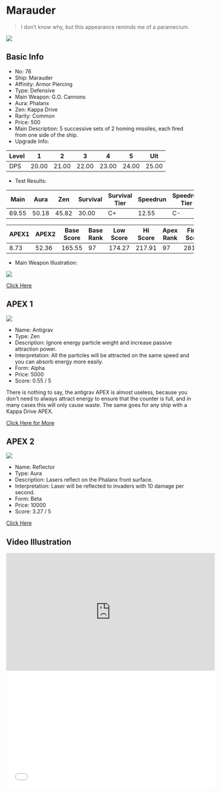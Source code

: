 # Marauder

> I don’t know why, but this appearance reminds me of a paramecium.

<img src="/ships/ship_76.png" style={{zoom:1}}/>

## Basic Info

- No: 76
- Ship: Marauder
- Affinity: Armor Piercing
- Type: Defensive
- Main Weapon: G.O. Cannons
- Aura: Phalanx
- Zen: Kappa Drive
- Rarity: Common
- Price: 500
- Main Description: 5 successive sets of 2 homing missiles, each fired from one side of the ship.
- Upgrade Info: 

| Level | 1 | 2 | 3 | 4 | 5 | Ult |
|--|--|--|--|--|--|--|
| DPS | 20.00 | 21.00 | 22.00 | 23.00 | 24.00 | 25.00 |

- Test Results: 

| Main | Aura | Zen | Survival | Survival Tier | Speedrun | Speedrun Tier | Fun | Fun Tier |
|--|--|--|--|--|--|--|--|--|
| 69.55 | 50.18 | 45.82 | 30.00 | C+ | 12.55 | C- | 20.73 | C- |

| APEX1 | APEX2 | Base Score | Base Rank | Low Score | Hi Score | Apex Rank | Final Score | FinalRank |
|--|--|--|--|--|--|--|--|--|
| 8.73 | 52.36 | 165.55 | 97 | 174.27 | 217.91 | 97 | 281.18 | 97 |

- Main Weapon Illustration:

<img src="/illustration/main_76.gif" style={{zoom:1}}/>

[Click Here](https://gamefaqs.gamespot.com/iphone/193681-phoenix-ii/faqs/76704/ship-details-part-8#marauder)

## APEX 1

<img src="/ships/ship_76_apex_1.png" style={{zoom:1}}/>

- Name: Antigrav
- Type: Zen
- Description: Ignore energy particle weight and increase passive attraction power.
- Interpretation: All the particles will be attracted on the same speed and you can absorb energy more easily.
- Form: Alpha
- Price: 5000
- Score: 0.55 / 5

There is nothing to say, the antigrav APEX is almost useless, because you don't need to always attract energy to ensure that the counter is full, and in many cases this will only cause waste. The same goes for any ship with a Kappa Drive APEX.

[Click Here for More](https://gamefaqs.gamespot.com/iphone/193681-phoenix-ii/faqs/76704/ship-details-part-8#alpha-kappa-antigrav-c5000)

## APEX 2

<img src="/ships/ship_76_apex_2.png" style={{zoom:1}}/>

- Name: Reflector
- Type: Aura
- Description: Lasers reflect on the Phalanx front surface.
- Interpretation: Laser will be reflected to invaders with 10 damage per second.
- Form: Beta
- Price: 10000
- Score: 3.27 / 5

[Click Here](https://gamefaqs.gamespot.com/iphone/193681-phoenix-ii/faqs/76704/ship-details-part-8#beta-phalanx-reflector-c10000)

## Video Illustration

<iframe width="560" height="315" src="https://www.youtube.com/embed/31VGNdDNLEA?si=ITngw03oZrl9kEu5" title="YouTube video player" frameborder="0" allow="accelerometer; autoplay; clipboard-write; encrypted-media; gyroscope; picture-in-picture; web-share" referrerpolicy="strict-origin-when-cross-origin" allowfullscreen></iframe>

<br/>

<iframe width="560" height="315" src="//player.bilibili.com/player.html?aid=778517242&bvid=BV1Vy4y1R792&cid=984695735&p=1&autoplay=false" scrolling="no" border="0" frameborder="no" allow="accelerometer; autoplay; clipboard-write; encrypted-media; gyroscope; picture-in-picture; web-share" framespacing="0" allowfullscreen="true"> </iframe>
